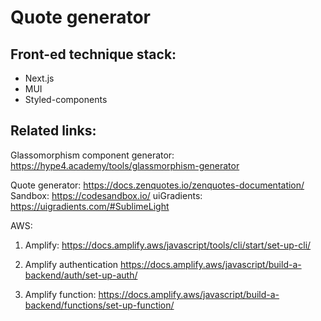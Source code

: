 # Quote generator

## Front-ed technique stack:
- Next.js
- MUI
- Styled-components

## Related links:
Glassomorphism component generator: https://hype4.academy/tools/glassmorphism-generator

Quote generator: https://docs.zenquotes.io/zenquotes-documentation/
Sandbox: https://codesandbox.io/
uiGradients: https://uigradients.com/#SublimeLight

AWS: 
1. Amplify: https://docs.amplify.aws/javascript/tools/cli/start/set-up-cli/

2. Amplify authentication https://docs.amplify.aws/javascript/build-a-backend/auth/set-up-auth/

3. Amplify function:  https://docs.amplify.aws/javascript/build-a-backend/functions/set-up-function/
